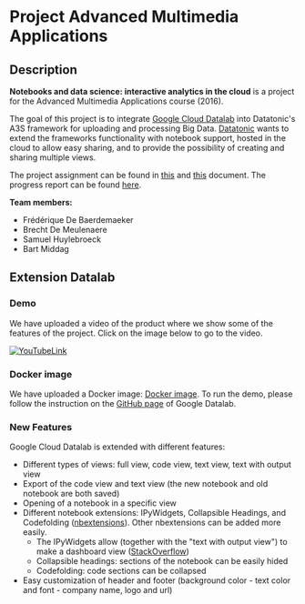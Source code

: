# Project Advanced Multimedia Applications
## Description
**Notebooks and data science: interactive analytics in the cloud** is a project for the Advanced Multimedia Applications course (2016). 

The goal of this project is to integrate [Google Cloud Datalab](https://github.com/GoogleCloudPlatform/datalab) into Datatonic's A3S framework for uploading and processing Big Data. [Datatonic](http://datatonic.com/) wants to extend the frameworks functionality with notebook support, hosted in the cloud to allow easy sharing, and to provide the possibility of creating and sharing multiple views.

The project assignment can be found in [this](https://drive.google.com/file/d/0B53EfjtXGCsZMGJocVhKVVh4LXM/view?usp=sharing) and [this](https://drive.google.com/file/d/0B53EfjtXGCsZbWJsdVpXUXh2WmM/view?usp=sharing) document. The progress report can be found [here](https://docs.google.com/document/d/19M65j4-htc807Qn7PPmBugY6hF5t0tzNs1J5PF-ruIc/edit?usp=sharing).

**Team members:**
* Frédérique De Baerdemaeker
* Brecht De Meulenaere
* Samuel Huylebroeck
* Bart Middag

## Extension Datalab
### Demo
We have uploaded a video of the product where we show some of the features of the project. Click on the image below to go to the video. 

[![YouTubeLink](https://i.ytimg.com/vi/oICdHkth6FU/sddefault.jpg)](https://youtu.be/oICdHkth6FU)

### Docker image
We have uploaded a Docker image: [Docker image](https://hub.docker.com/r/bredmeul/datalab/). To run the demo, please follow the instruction on the [GitHub page](https://github.com/googlecloudplatform/datalab/wiki/Build-and-Run#running) of Google Datalab.

### New Features
Google Cloud Datalab is extended with different features:
* Different types of views: full view, code view, text view, text with output view
* Export of the code view and text view (the new notebook and old notebook are both saved)
* Opening of a notebook in a specific view
* Different notebook extensions: IPyWidgets, Collapsible Headings, and Codefolding ([nbextensions](https://github.com/ipython-contrib/IPython-notebook-extensions)). Other nbextensions can be added more easily.
  - The IPyWidgets allow (together with the "text with output view") to make a dashboard view ([StackOverflow](stackoverflow.com/questions/36404809/execute-ipywidgets-in-google-cloud-datalab/36806675#36806675))
  - Collapsible headings: sections of the notebook can be easily hided
  - Codefolding: code sections can be collapsed
* Easy customization of header and footer (background color - text color and font - company name, logo and url)
